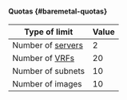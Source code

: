 #### Quotas {#baremetal-quotas}


Type of limit | Value
--- | ---
Number of [servers](../baremetal/concepts/servers.md) | 2
Number of [VRFs](../baremetal/concepts/network#vrf-segment) | 20
Number of subnets | 10
Number of images | 10

